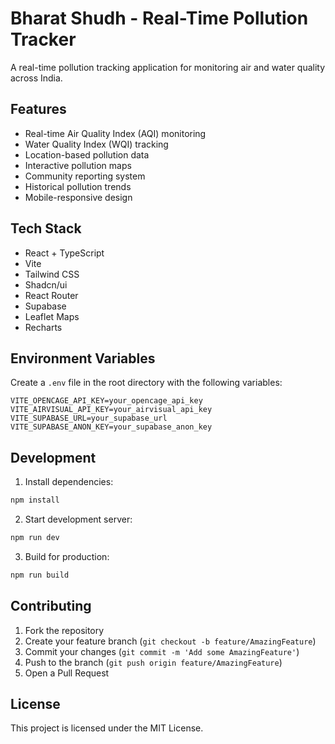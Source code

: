 # Bharat Shudh - Real-Time Pollution Tracker

A real-time pollution tracking application for monitoring air and water quality across India.

## Features

- Real-time Air Quality Index (AQI) monitoring
- Water Quality Index (WQI) tracking
- Location-based pollution data
- Interactive pollution maps
- Community reporting system
- Historical pollution trends
- Mobile-responsive design

## Tech Stack

- React + TypeScript
- Vite
- Tailwind CSS
- Shadcn/ui
- React Router
- Supabase
- Leaflet Maps
- Recharts

## Environment Variables

Create a `.env` file in the root directory with the following variables:

```env
VITE_OPENCAGE_API_KEY=your_opencage_api_key
VITE_AIRVISUAL_API_KEY=your_airvisual_api_key
VITE_SUPABASE_URL=your_supabase_url
VITE_SUPABASE_ANON_KEY=your_supabase_anon_key
```

## Development

1. Install dependencies:
```bash
npm install
```

2. Start development server:
```bash
npm run dev
```

3. Build for production:
```bash
npm run build
```

## Contributing

1. Fork the repository
2. Create your feature branch (`git checkout -b feature/AmazingFeature`)
3. Commit your changes (`git commit -m 'Add some AmazingFeature'`)
4. Push to the branch (`git push origin feature/AmazingFeature`)
5. Open a Pull Request

## License

This project is licensed under the MIT License.
